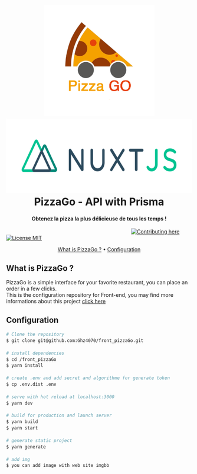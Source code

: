 <h1 align="center">
  <a href="#">
    <img src="./static/PizzaGo_final.png" alt="PizzaGo" height="300">
  </a>
  <a href="#">
    <img src="./static/nuxtjs_logo.png" alt="PizzaGo" height="200">
  </a>
  <br>
  PizzaGo - API with Prisma
  <br>
</h1>

<h4 align="center">Obtenez la pizza la plus délicieuse de tous les temps !</h4>

&nbsp;&nbsp;&nbsp;&nbsp;&nbsp;&nbsp;&nbsp;&nbsp;&nbsp;&nbsp;&nbsp;&nbsp;&nbsp;&nbsp;&nbsp;
&nbsp;&nbsp;&nbsp;&nbsp;&nbsp;&nbsp;&nbsp;&nbsp;&nbsp;&nbsp;&nbsp;&nbsp;&nbsp;&nbsp;&nbsp;&nbsp;&nbsp;&nbsp;&nbsp;&nbsp;&nbsp;&nbsp;&nbsp;&nbsp;&nbsp;&nbsp;&nbsp;&nbsp;&nbsp;&nbsp;&nbsp;&nbsp;&nbsp;&nbsp;&nbsp;&nbsp;&nbsp;&nbsp;&nbsp;&nbsp;&nbsp;&nbsp;&nbsp;&nbsp;&nbsp;&nbsp;&nbsp;&nbsp;&nbsp;&nbsp;&nbsp;&nbsp;&nbsp;&nbsp;&nbsp;&nbsp;&nbsp;&nbsp;&nbsp;&nbsp;&nbsp;&nbsp;&nbsp;&nbsp;&nbsp;&nbsp;&nbsp;&nbsp;&nbsp;
[![Contributing here](https://img.shields.io/badge/Contributing-here-lightgrey.svg)](.github/contributing.md)
[![License MIT](https://img.shields.io/badge/License-MIT-blue.svg)](https://opensource.org/licenses/MIT)

<p align="center">
  <a href="#what-is-pizzago">What is PizzaGo ?</a> •
  <a href="#configuration">Configuration</a> 
</p>

## What is PizzaGo ?
PizzaGo is a simple interface for your favorite restaurant, you can place an order in a few clicks.  
This is the configuration repository for Front-end, you may find more informations about this project [click here](https://github.com/Ghz4070/front_pizzaGo/tree/master)
## Configuration

```bash
# Clone the repository
$ git clone git@github.com:Ghz4070/front_pizzaGo.git

# install dependencies
$ cd /front_pizzaGo
$ yarn install

# create .env and add secret and algorithme for generate token
$ cp .env.dist .env

# serve with hot reload at localhost:3000
$ yarn dev

# build for production and launch server
$ yarn build
$ yarn start

# generate static project
$ yarn generate

# add img
$ you can add image with web site imgbb
``` 